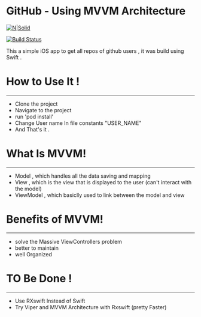 # GitHub - Using MVVM Architecture

[![N|Solid](https://cldup.com/dTxpPi9lDf.thumb.png)](https://nodesource.com/products/nsolid)

[![Build Status](https://travis-ci.org/joemccann/dillinger.svg?branch=master)](https://travis-ci.org/joemccann/dillinger)

This a simple iOS app to get all repos of github users , it was build using Swift .


# How to Use It !
___
  - Clone the project
  - Navigate to the project
  - run 'pod install'
  - Change User name In file constants "USER_NAME"
  - And That's it .
  
# What Is MVVM!
___
  - Model , which handles all the data saving and mapping 
  - View , which is the view that is displayed to the user (can't interact with the model)
  - ViewModel , which basiclly used to link between the model and view
 
# Benefits of MVVM!
___
  - solve the Massive ViewControllers problem
  - better to maintain
  - well Organized 

# TO Be Done  !
___
  - Use RXswift Instead of Swift 
  - Try Viper and MVVM Architecture with Rxswift (pretty Faster)
  
